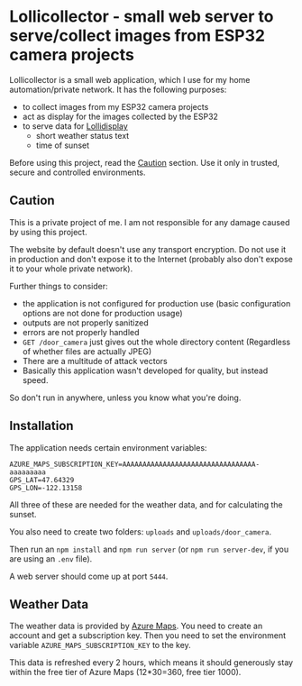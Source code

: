 # Lollicollector - small web server to serve/collect images from ESP32 camera projects

Lollicollector is a small web application, which I use for my home automation/private network. It has the following purposes:
- to collect images from my ESP32 camera projects
- act as display for the images collected by the ESP32
- to serve data for [Lollidisplay](https://github.com/eitherway/lollidisplay)
  - short weather status text
  - time of sunset

Before using this project, read the [Caution](#caution) section. Use it only in trusted, secure and controlled environments.

## Caution

This is a private project of me. I am not responsible for any damage caused by using this project.

The website by default doesn't use any transport encryption. Do not use it in production and don't expose it to the Internet (probably also don't expose it to your whole private network).

Further things to consider:
- the application is not configured for production use (basic configuration options are not done for production usage)
- outputs are not properly sanitized
- errors are not properly handled
- `GET /door_camera` just gives out the whole directory content (Regardless of whether files are actually JPEG)
- There are a multitude of attack vectors
- Basically this application wasn't developed for quality, but instead speed.

So don't run in anywhere, unless you know what you're doing.

## Installation

The application needs certain environment variables:
```
AZURE_MAPS_SUBSCRIPTION_KEY=AAAAAAAAAAAAAAAAAAAAAAAAAAAAAAAAA-aaaaaaaaa
GPS_LAT=47.64329
GPS_LON=-122.13158
```
All three of these are needed for the weather data, and for calculating the sunset.

You also need to create two folders: `uploads` and `uploads/door_camera`.

Then run an `npm install` and `npm run server` (or `npm run server-dev`, if you are using an `.env` file).

A web server should come up at port `5444`.


## Weather Data

The weather data is provided by [Azure Maps](https://azure.microsoft.com/en-us/services/azure-maps/). You need to create an account and get a subscription key. Then you need to set the environment variable `AZURE_MAPS_SUBSCRIPTION_KEY` to the key.

This data is refreshed every 2 hours, which means it should generously stay within the free tier of Azure Maps (12*30=360, free tier 1000).

